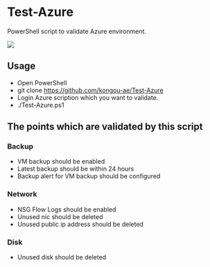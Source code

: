 # Test-Azure

PowerShell script to validate Azure environment.

![](https://user-images.githubusercontent.com/3410186/56469912-b65f5700-647a-11e9-9681-99461e4f69d0.PNG)

## Usage 

- Open PowerShell
- git clone https://github.com/kongou-ae/Test-Azure
- Login Azure scription which you want to validate.
- ./Test-Azure.ps1

## The points which are validated by this script

### Backup

- VM backup should be enabled
- Latest backup should be within 24 hours
- Backup alert for VM backup should be configured

### Network

- NSG Flow Logs should be enabled
- Unused nic should be deleted
- Unused public ip address should be deleted

### Disk 

- Unused disk should be deleted
